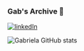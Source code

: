 ### Gab's Archive 💫 ### 


[![linkedIn](https://img.shields.io/badge/LinkedIn-0077B5?style=for-the-badge&logo=linkedin&logoColor=white)](https://www.linkedin.com/in/gabriela-fernandes-715577266/)


![Gabriela GitHub stats](https://github-readme-stats.vercel.app/api?username=gabfernandes8&show_icons=true&theme=synthwave)

